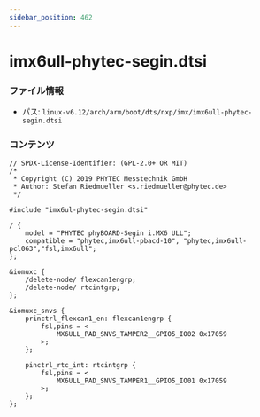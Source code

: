 ```yaml
---
sidebar_position: 462
---
```

# imx6ull-phytec-segin.dtsi

### ファイル情報

- パス: `linux-v6.12/arch/arm/boot/dts/nxp/imx/imx6ull-phytec-segin.dtsi`

### コンテンツ

```dtsi
// SPDX-License-Identifier: (GPL-2.0+ OR MIT)
/*
 * Copyright (C) 2019 PHYTEC Messtechnik GmbH
 * Author: Stefan Riedmueller <s.riedmueller@phytec.de>
 */

#include "imx6ul-phytec-segin.dtsi"

/ {
	model = "PHYTEC phyBOARD-Segin i.MX6 ULL";
	compatible = "phytec,imx6ull-pbacd-10", "phytec,imx6ull-pcl063","fsl,imx6ull";
};

&iomuxc {
	/delete-node/ flexcan1engrp;
	/delete-node/ rtcintgrp;
};

&iomuxc_snvs {
	princtrl_flexcan1_en: flexcan1engrp {
		fsl,pins = <
			MX6ULL_PAD_SNVS_TAMPER2__GPIO5_IO02	0x17059
		>;
	};

	pinctrl_rtc_int: rtcintgrp {
		fsl,pins = <
			MX6ULL_PAD_SNVS_TAMPER1__GPIO5_IO01	0x17059
		>;
	};
};

```
